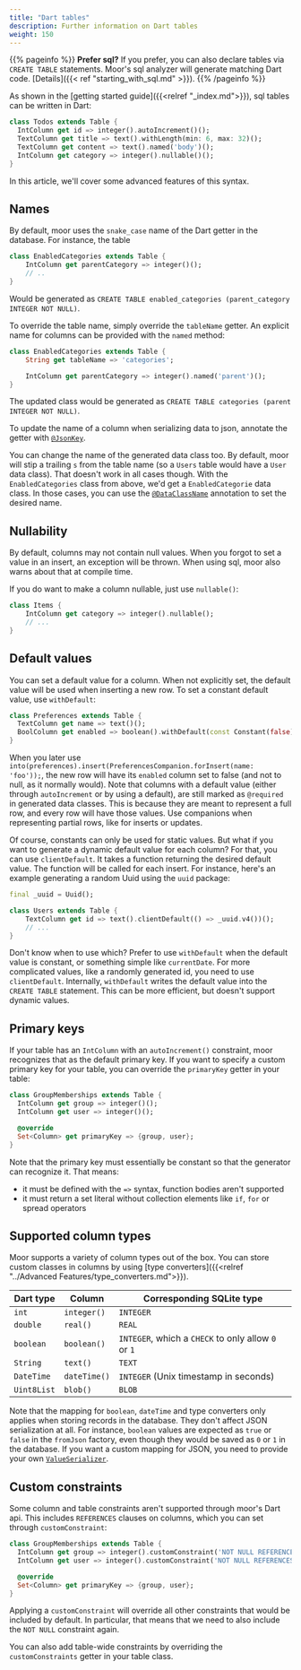 ```yaml
---
title: "Dart tables"
description: Further information on Dart tables
weight: 150
---
```


{{% pageinfo %}}
__Prefer sql?__ If you prefer, you can also declare tables via `CREATE TABLE` statements.
Moor's sql analyzer will generate matching Dart code. [Details]({{< ref "starting_with_sql.md" >}}).
{{% /pageinfo %}}

As shown in the [getting started guide]({{<relref "_index.md">}}), sql tables can be written in Dart:
```dart
class Todos extends Table {
  IntColumn get id => integer().autoIncrement()();
  TextColumn get title => text().withLength(min: 6, max: 32)();
  TextColumn get content => text().named('body')();
  IntColumn get category => integer().nullable()();
}
```

In this article, we'll cover some advanced features of this syntax.

## Names

By default, moor uses the `snake_case` name of the Dart getter in the database. For instance, the
table
```dart
class EnabledCategories extends Table {
    IntColumn get parentCategory => integer()();
    // ..
}
```

Would be generated as `CREATE TABLE enabled_categories (parent_category INTEGER NOT NULL)`.

To override the table name, simply override the `tableName` getter. An explicit name for
columns can be provided with the `named` method:
```dart
class EnabledCategories extends Table {
    String get tableName => 'categories';

    IntColumn get parentCategory => integer().named('parent')();
}
```

The updated class would be generated as `CREATE TABLE categories (parent INTEGER NOT NULL)`.

To update the name of a column when serializing data to json, annotate the getter with 
[`@JsonKey`](https://pub.dev/documentation/moor/latest/moor/JsonKey-class.html).

You can change the name of the generated data class too. By default, moor will stip a trailing
`s` from the table name (so a `Users` table would have a `User` data class).
That doesn't work in all cases though. With the `EnabledCategories` class from above, we'd get
a `EnabledCategorie` data class. In those cases, you can use the [`@DataClassName`](https://pub.dev/documentation/moor/latest/moor/DataClassName-class.html)
annotation to set the desired name.

## Nullability

By default, columns may not contain null values. When you forgot to set a value in an insert,
an exception will be thrown. When using sql, moor also warns about that at compile time.

If you do want to make a column nullable, just use `nullable()`:
```dart
class Items {
    IntColumn get category => integer().nullable();
    // ...
}
```

## Default values

You can set a default value for a column. When not explicitly set, the default value will
be used when inserting a new row. To set a constant default value, use `withDefault`:

```dart
class Preferences extends Table {
  TextColumn get name => text()();
  BoolColumn get enabled => boolean().withDefault(const Constant(false))();
}
```

When you later use `into(preferences).insert(PreferencesCompanion.forInsert(name: 'foo'));`, the new
row will have its `enabled` column set to false (and not to null, as it normally would).
Note that columns with a default value (either through `autoIncrement` or by using a default), are
still marked as `@required` in generated data classes. This is because they are meant to represent a
full row, and every row will have those values. Use companions when representing partial rows, like
for inserts or updates.

Of course, constants can only be used for static values. But what if you want to generate a dynamic
default value for each column? For that, you can use `clientDefault`. It takes a function returning
the desired default value. The function will be called for each insert. For instance, here's an
example generating a random Uuid using the `uuid` package:
```dart
final _uuid = Uuid();

class Users extends Table {
    TextColumn get id => text().clientDefault(() => _uuid.v4())();
    // ...
}
```

Don't know when to use which? Prefer to use `withDefault` when the default value is constant, or something
simple like `currentDate`. For more complicated values, like a randomly generated id, you need to use
`clientDefault`. Internally, `withDefault` writes the default value into the `CREATE TABLE` statement. This
can be more efficient, but doesn't support dynamic values.

## Primary keys

If your table has an `IntColumn` with an `autoIncrement()` constraint, moor recognizes that as the default
primary key. If you want to specify a custom primary key for your table, you can override the `primaryKey`
getter in your table:

```dart
class GroupMemberships extends Table {
  IntColumn get group => integer()();
  IntColumn get user => integer()();

  @override
  Set<Column> get primaryKey => {group, user};
}
```

Note that the primary key must essentially be constant so that the generator can recognize it. That means:

- it must be defined with the `=>` syntax, function bodies aren't supported
- it must return a set literal without collection elements like `if`, `for` or spread operators

## Supported column types

Moor supports a variety of column types out of the box. You can store custom classes in columns by using
[type converters]({{<relref "../Advanced Features/type_converters.md">}}).

| Dart type    | Column        | Corresponding SQLite type                           |
|--------------|---------------|-----------------------------------------------------|
| `int`        | `integer()`   | `INTEGER`                                           |
| `double`     | `real()`      | `REAL`                                              |
| `boolean`    | `boolean()`   | `INTEGER`, which a `CHECK` to only allow `0` or `1` |
| `String`     | `text()`      | `TEXT`                                              |
| `DateTime`   | `dateTime()`  | `INTEGER` (Unix timestamp in seconds)               |
| `Uint8List`  | `blob()`      | `BLOB`                                              |

Note that the mapping for `boolean`, `dateTime` and type converters only applies when storing records in
the database.
They don't affect JSON serialization at all. For instance, `boolean` values are expected as `true` or `false`
in the `fromJson` factory, even though they would be saved as `0` or `1` in the database.
If you want a custom mapping for JSON, you need to provide your own [`ValueSerializer`](https://pub.dev/documentation/moor/latest/moor/ValueSerializer-class.html).

## Custom constraints

Some column and table constraints aren't supported through moor's Dart api. This includes `REFERENCES` clauses on columns, which you can set
through `customConstraint`:

```dart
class GroupMemberships extends Table {
  IntColumn get group => integer().customConstraint('NOT NULL REFERENCES groups (id)')();
  IntColumn get user => integer().customConstraint('NOT NULL REFERENCES users (id)')();

  @override
  Set<Column> get primaryKey => {group, user};
}
```

Applying a `customConstraint` will override all other constraints that would be included by default. In
particular, that means that we need to also include the `NOT NULL` constraint again.

You can also add table-wide constraints by overriding the `customConstraints` getter in your table class.
